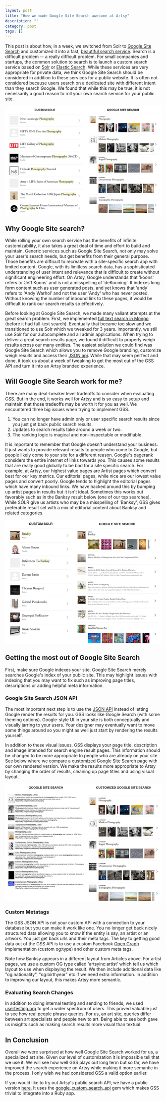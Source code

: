 ```yaml
---
layout: post
title: "How we made Google Site Search awesome at Artsy"
description: ""
category: post
tags: []
---
```


This post is about how, in a week, we switched from Solr to [Google Site Search](https://support.google.com/customsearch/answer/72326?hl=en) and customized it into a fast, [beautiful search service](https://artsy.net/search?q=banksy). Search is a difficult problem -- a really difficult problem. For small companies and startups, the common solution to search is to launch a custom search service based on [Solr](http://lucene.apache.org/solr/) or [Elastic Search](http://www.elasticsearch.org/). While these services are very appropriate for private data, we think Google Site Search should be considered in addition to these services for a public website. It is often not considered because users search on a dedicated site with different intent than they search Google. We found that while this may be true, it is not necessarily a good reason to roll your own search service for your public site.

![Search for photography on artsy](/assets/images/photography-site-search.jpg)

<!-- more -->

## Why Google Site search?

While rolling your own search service has the benefits of infinite customizability, it also takes a great deal of time and effort to build and maintain. Generic services such as Google Site Search, not only may solve your user's search needs, but get benefits from their general purpose. Those benefits are difficult to recreate with a site-specific search app with limited content. Google, with its limitless search data, has a sophisticated understanding of user intent and relevance that is difficult to create without significant engineering effort. On Artsy, Google understands that 'koons' refers to 'Jeff Koons' and is not a misspelling of 'deKooning'. It indexes long form content such as user generated posts, and yet knows that 'andy' refers to 'Andy Warhol' and not the user 'Andy' who has never posted. Without knowing the number of inbound link to these pages, it would be difficult to rank our search results so effectively.

Before looking at Google Site Search, we made many valiant attempts at the great search problem. First, we implemented [full text search in Mongo](https://github.com/artsy/mongoid_fulltext) (before it had full-text search). Eventually that became too slow and we transitioned to use Solr which we tweaked for 3 years. Importantly, we still use Solr for our autocomplete and all admin applications. When trying to deliver a great search results page, we found it difficult to properly weigh results across our many entities. The easiest solution we could find was Google Site Search which allows you to remove Google branding, customize weigh results and access their [JSON api](https://developers.google.com/custom-search/json-api/v1/overview). While that may seem perfect and done, it took us about a week of tweaking to get the most out of the GSS API and turn it into an Artsy branded experience.

## Will Google Site Search work for me?

There are many deal-breaker level tradeoffs to consider when evaluating GSS. But in the end, it works well for Artsy and is so easy to setup and maintain that those tradeoffs may be worth it for you as well. We encountered three big issues when trying to implement GSS.

1.  You can no longer have admin only or user specific search results since you just get back public search results.
2.  Updates to search results take around a week or two.
3.  The ranking logic is magical and non-inspectable or modifiable.

It is important to remember that Google doesn't understand your business. It just wants to provide relevant results to people who come to Google, but people likely come to your site for a different reason. Google's pagerank considers the entire internet of links towards you. This causes some results that are really good globally to be bad for a site specific search. For example, at Artsy, our highest value pages are Artist pages which convert best for our key metrics. Our editorial pages, while nice are our lowest value pages and convert poorly. Google tends to highlight the editorial pages which have many inbound links. We have hacked around this by bumping up artist pages in results but it isn't ideal. Sometimes this works out favorably such as in the Banksy result below (one of our top searches). While SOLR give us artists who may be a misspelling of 'Banksy', GSS gives preferable result set with a mix of editorial content about Banksy and related categories.

![Search for Banksy on artsy](/assets/images/banksy-site-search.jpg)

## Getting the most out of Google Site Search

First, make sure Google indexes your site. Google Site Search merely searches Google's index of your public site. This may highlight issues with indexing that you may want to fix such as improving page titles, descriptions or adding helpful meta information.

### Google Site Search JSON API

The most important next step is to use the [JSON API](https://developers.google.com/custom-search/json-api/v1/overview) instead of letting Google render the results for you. GSS looks like Google Search (with some theming options). Google-style UI in your site is both conceptually and visually jarring to your users. Your designer may eventually want to move some things around so you might as well just start by rendering the results yourself.

In addition to these visual issues, GSS displays your page title, description and image intended for search engine result pages. This information should be changed to be more appropriate to people who are already on your site. See below where we compare a customized Google Site Search page with our own rendered version. We make the results more appropriate to Artsy by changing the order of results, cleaning up page titles and using visual layout.

![Customized Google Site Search at Artsy](/assets/images/google-site-search.jpg)

### Custom Metatags

The GSS JSON API is not your custom API with a connection to your database but you can make it work like one. You no longer get back nicely structured data allowing you to know if the entity is say, an artist or an artwork. You just get back urls and their meta tags. The key to getting good data out of the GSS API is to use a custom Facebook [Open Graph](http://ogp.me/) implementation (custom og:type) and other custom meta tags.

Note how Banksy appears in a different layout from Articles above. For artist pages, we use a custom OG type called 'artsyinc:artist' which tell us which layout to use when displaying the result. We then include additional data like "og:nationality", "og:birthyear" etc if we need extra information. In addition to improving our layout, this makes Artsy more semantic.

### Evaluating Search Changes

In addition to doing internal testing and sending to friends, we used [usertesting.org](https://usertesting.org) to get a wider spectrum of users. This proved valuable just to see how real people phrase queries. For us, an art site, queries differ between art specialists and people new to art. Being able to see both gave us insights such as making search results more visual than textual.

## In Conclusion

Overall we were surprised at how well Google Site Search worked for us, a specialized art site. Given our level of customization it is impossible tell that we use it. We will see how well GSS plays out long term but so far, we have improved the search experience on Artsy while making it more semantic in the process. I only wish we had considered GSS a valid option earlier.

If you would like to try out Artsy's public search API, we have a public version [here](https://developers.artsy.net/docs/search). It uses the [google_custom_search_api](https://github.com/wiseleyb/google_custom_search_api) gem which makes GSS trivial to integrate into a Ruby app.
